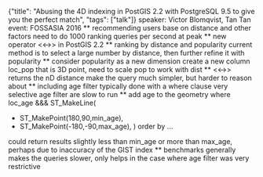 {"title": "Abusing the 4D indexing in PostGIS 2.2 with PostgreSQL 9.5 to give you the perfect match", "tags": ["talk"]}
speaker: Victor Blomqvist, Tan Tan
event: FOSSASIA 2016
** recommending users
base on distance and other factors
need to do 1000 ranking queries per second at peak
** new operator <<->> in PostGIS 2.2
** ranking by distance and popularity
current method is to select a large number by distance,
then further refine it with popularity
** consider popularity as a new dimension
create a new column loc_pop that is 3D point,
need to scale pop to work with dist
** <<->> returns the nD distance
make the query much simpler, but harder to reason about
** including age filter
typically done with a where clause
very selective age filter are slow to run
** add age to the geometry
where loc_age &&& ST_MakeLine(
* ST_MakePoint(180,90,min_age),
* ST_MakePoint(-180,-90,max_age),
)
order by ...

could return results slightly less than min_age or more than max_age, perhaps due to inaccuracy of the GIST index
** benchmarks
generally makes the queries slower, only helps in the case where age filter was
very restrictive
